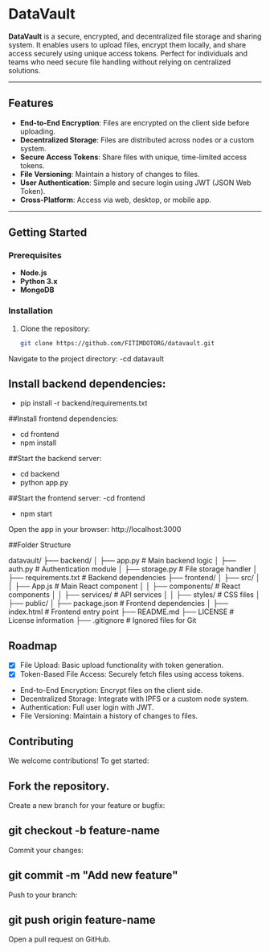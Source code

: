 # DataVault  

**DataVault** is a secure, encrypted, and decentralized file storage and sharing system. It enables users to upload files, encrypt them locally, and share access securely using unique access tokens. Perfect for individuals and teams who need secure file handling without relying on centralized solutions.  

---

## Features  
- **End-to-End Encryption**: Files are encrypted on the client side before uploading.  
- **Decentralized Storage**: Files are distributed across nodes or a custom system.  
- **Secure Access Tokens**: Share files with unique, time-limited access tokens.  
- **File Versioning**: Maintain a history of changes to files.  
- **User Authentication**: Simple and secure login using JWT (JSON Web Token).  
- **Cross-Platform**: Access via web, desktop, or mobile app.  

---

## Getting Started  

### Prerequisites  
- **Node.js**  
- **Python 3.x**  
- **MongoDB**  

### Installation  

1. Clone the repository:  
   ```bash
   git clone https://github.com/FITIMDOTORG/datavault.git


Navigate to the project directory:
-cd datavault


## Install backend dependencies:
- pip install -r backend/requirements.txt

##Install frontend dependencies:
- cd frontend
- npm install

##Start the backend server:
- cd backend
- python app.py


##Start the frontend server:
-cd frontend
- npm start

Open the app in your browser:
http://localhost:3000



##Folder Structure


datavault/
├── backend/
│   ├── app.py           # Main backend logic
│   ├── auth.py          # Authentication module
│   ├── storage.py       # File storage handler
│   ├── requirements.txt # Backend dependencies
├── frontend/
│   ├── src/
│   │   ├── App.js       # Main React component
│   │   ├── components/  # React components
│   │   ├── services/    # API services
│   │   ├── styles/      # CSS files
│   ├── public/
│   ├── package.json     # Frontend dependencies
│   ├── index.html       # Frontend entry point
├── README.md
├── LICENSE              # License information
├── .gitignore           # Ignored files for Git



## Roadmap
 - [X] File Upload: Basic upload functionality with token generation.
 - [X] Token-Based File Access: Securely fetch files using access tokens.
 - End-to-End Encryption: Encrypt files on the client side.
 - Decentralized Storage: Integrate with IPFS or a custom node system.
 - Authentication: Full user login with JWT.
 - File Versioning: Maintain a history of changes to files.


## Contributing
We welcome contributions! To get started:

## Fork the repository.
Create a new branch for your feature or bugfix:

## git checkout -b feature-name
Commit your changes:

## git commit -m "Add new feature"
Push to your branch:

## git push origin feature-name
Open a pull request on GitHub.
   
